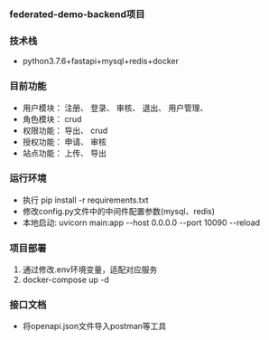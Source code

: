 ### federated-demo-backend项目

### 技术栈
- python3.7.6+fastapi+mysql+redis+docker

### 目前功能
- 用户模块：
	注册、
	登录、
	审核、
	退出、
	用户管理、
- 角色模块：
	crud
- 权限功能：
	导出、
	crud
- 授权功能：
	申请、
	审核
- 站点功能：
	上传、
	导出

### 运行环境
- 执行 pip install -r requirements.txt
- 修改config.py文件中的中间件配置参数(mysql、redis) 
- 本地启动: uvicorn main:app --host 0.0.0.0 --port 10090 --reload

### 项目部署
1. 通过修改.env环境变量，适配对应服务
2. docker-compose up -d

### 接口文档
- 将openapi.json文件导入postman等工具